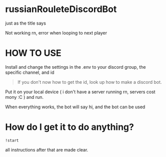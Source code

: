 # russianRouleteDiscordBot
just as the title says

Not working rn, error when looping to next player

# HOW TO USE

Install and change the settings in the .env to your discord group, the specific channel, and id
> If you don't now how to get the id, look up how to make a discord bot.

Put it on your local device ( i don't have a server running rn, servers cost mony :C )
and run. 

When everything works, the bot will say hi, and the bot can be used

# How do I get it to do anything?

`!start`

all instructions after that are made clear.



